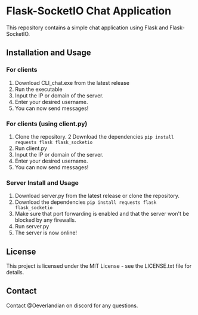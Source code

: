 # Flask-SocketIO Chat Application

This repository contains a simple chat application using Flask and Flask-SocketIO.

## Installation and Usage

### For clients
1. Download CLI_chat.exe from the latest release
2. Run the executable
3. Input the IP or domain of the server.
4. Enter your desired username.
5. You can now send messages!

### For clients (using client.py)
1. Clone the repository.
2 Download the dependencies
   ```pip install requests flask flask_socketio```
3. Run client.py
4. Input the IP or domain of the server.
5. Enter your desired username.
6. You can now send messages!

### Server Install and Usage
1. Download server.py from the latest release or clone the repository.
2. Download the dependencies
   ```pip install requests flask flask_socketio```
4. Make sure that port forwarding is enabled and that the server won't be blocked by any firewalls.
5. Run server.py
6. The server is now online!

## License
This project is licensed under the MIT License - see the LICENSE.txt file for details.

## Contact
Contact @Oeverlandian on discord for any questions.
